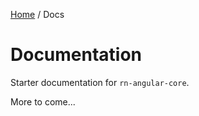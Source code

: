 [Home](/README.md) / Docs

# Documentation
Starter documentation for `rn-angular-core`.

More to come...

<!--(Rn.BuildScriptHelper){
	"version": "1.0.106",
	"replace": true
}(END)-->